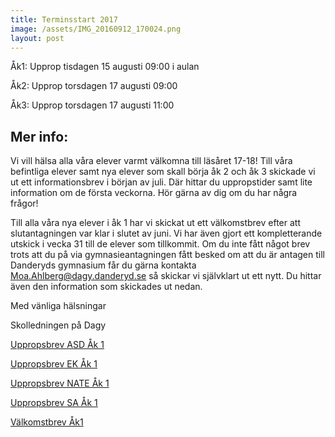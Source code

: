 ```yaml
---
title: Terminsstart 2017
image: /assets/IMG_20160912_170024.png
layout: post
---
```


Åk1: Upprop tisdagen 15 augusti 09:00 i aulan

Åk2: Upprop torsdagen 17 augusti 09:00

Åk3: Upprop torsdagen 17 augusti 11:00


## Mer info:

Vi vill hälsa alla våra elever varmt välkomna till läsåret 17-18!
Till våra befintliga elever samt nya elever som skall börja åk 2 och åk 3 skickade vi ut ett informationsbrev i början av juli. Där hittar du uppropstider samt lite information om de första veckorna. Hör gärna av dig om du har några frågor!

Till alla våra nya elever i åk 1 har vi skickat ut ett välkomstbrev efter att slutantagningen var klar i slutet av juni. Vi har även gjort ett kompletterande utskick i vecka 31 till de elever som tillkommit. Om du inte fått något brev trots att du på via gymnasieantagningen fått besked om att du är antagen till Danderyds gymnasium får du gärna kontakta Moa.Ahlberg@dagy.danderyd.se så skickar vi  självklart ut ett nytt. Du hittar även den information som skickades ut nedan.

Med vänliga hälsningar

Skolledningen på Dagy


[Uppropsbrev ASD Åk 1](/assets/Uppropsbrev_ASD_ak1_2017.docx)

[Uppropsbrev EK Åk 1](/assets/Uppropsbrev_EK_ak1_2017.docx)

[Uppropsbrev NATE Åk 1](/assets/Uppropsbrev_NATE_ak1_2017.docx)

[Uppropsbrev SA Åk 1](/assets/Uppropsbrev_SA_ak1_2017.docx)

[Välkomstbrev Åk1](/assets/Valkomstbrev_ak1_17-18.pdf)

